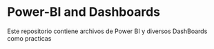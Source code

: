 # Power-BI and Dashboards
Este repositorio contiene archivos de Power BI y diversos DashBoards como practicas
